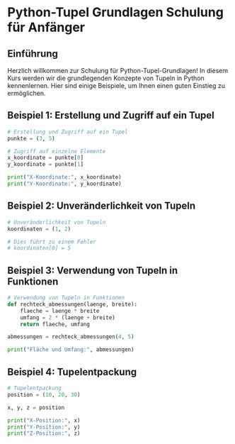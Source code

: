 # Python-Tupel Grundlagen Schulung für Anfänger

## Einführung

Herzlich willkommen zur Schulung für Python-Tupel-Grundlagen! In diesem Kurs werden wir die grundlegenden Konzepte von Tupeln in Python kennenlernen. Hier sind einige Beispiele, um Ihnen einen guten Einstieg zu ermöglichen.

## Beispiel 1: Erstellung und Zugriff auf ein Tupel

```python
# Erstellung und Zugriff auf ein Tupel
punkte = (3, 5)

# Zugriff auf einzelne Elemente
x_koordinate = punkte[0]
y_koordinate = punkte[1]

print("X-Koordinate:", x_koordinate)
print("Y-Koordinate:", y_koordinate)
```

## Beispiel 2: Unveränderlichkeit von Tupeln


```python
# Unveränderlichkeit von Tupeln
koordinaten = (1, 2)

# Dies führt zu einem Fehler
# koordinaten[0] = 5
```

## Beispiel 3: Verwendung von Tupeln in Funktionen


```python
# Verwendung von Tupeln in Funktionen
def rechteck_abmessungen(laenge, breite):
    flaeche = laenge * breite
    umfang = 2 * (laenge + breite)
    return flaeche, umfang

abmessungen = rechteck_abmessungen(4, 5)

print("Fläche und Umfang:", abmessungen)
```

## Beispiel 4: Tupelentpackung


```python
# Tupelentpackung
position = (10, 20, 30)

x, y, z = position

print("X-Position:", x)
print("Y-Position:", y)
print("Z-Position:", z)
```